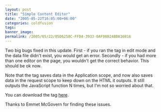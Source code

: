 ```yaml
---
layout: post
title: "Simple Content Editor"
date: "2005-05-22T16:05:00+06:00"
categories: coldfusion 
tags: 
banner_image: 
permalink: /2005/05/22/05D6250C-FFD4-3933-0AF08B24BBA16B16
---
```


Two big bugs fixed in this update. First - if you ran the tag in edit mode and the data file didn't exist, you would get an error. Secondly - if you had more than one editor on the page, you wouldn't get the correct behavior. This should be ok now.

Note that the tag saves data in the Application scope, and now also saves data in the request scope to keep down on the HTML it outputs. It still outputs the JavaScript function N times, but I'm not so worried about that.

You can download the tag <a href="http://ray.camdenfamily.com/downloads/simplecontenteditor.zip">here</a>.

Thanks to Emmet McGovern for finding these issues.